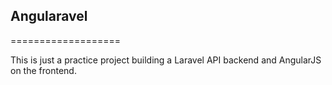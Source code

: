 ## Angularavel
===================

This is just a practice project building a Laravel API backend and AngularJS on the frontend.

